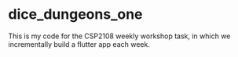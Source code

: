 # dice_dungeons_one

This is my code for the CSP2108 weekly workshop task, in which we incrementally build a flutter app each week.
